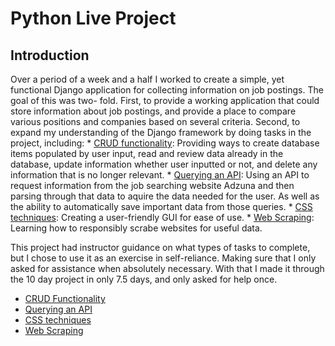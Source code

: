 # Python Live Project

## Introduction
Over a period of a week and a half I worked to create a simple, yet functional Django application for collecting information on job postings. The goal of this was two-
fold.
  First, to provide a working application that could store information about job postings, and provide a place to compare various positions and companies based 
  on several criteria. 
  Second, to expand my understanding of the Django framework by doing tasks in the project, including:
    * [CRUD functionality](#CRUD-functionality): Providing ways to create database items populated by user input, read and review data already in the database, update information whether user
    inputted or not, and delete any information that is no longer relevant.
    * [Querying an API](#query-API): Using an API to request information from the job searching website Adzuna and then parsing through that data to aquire the data needed for 
       the user. As well as the ability to automatically save important data from those queries.
    * [CSS techniques](#CSS-techniques): Creating a user-friendly GUI for ease of use.
    * [Web Scraping](#web-scraping): Learning how to responsibly scrabe websites for useful data.
    
 This project had instructor guidance on what types of tasks to complete, but I chose to use it as an exercise in self-reliance. Making sure that I only asked for
 assistance when absolutely necessary. With that I made it through the 10 day project in only 7.5 days, and only asked for help once.
 
 * [CRUD Functionality](#CRUD-functionality)
 * [Querying an API](#query-API)
 * [CSS techniques](#CSS-techniques)
 * [Web Scraping](#web-scraping)
